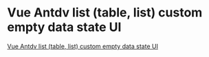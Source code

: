 # Vue Antdv list (table, list) custom empty data state UI
[Vue Antdv list (table, list) custom empty data state UI](https://aiwithcloud.com/2022/09/16/vue_antdv_list_table_list_custom_empty_data_state_ui/)